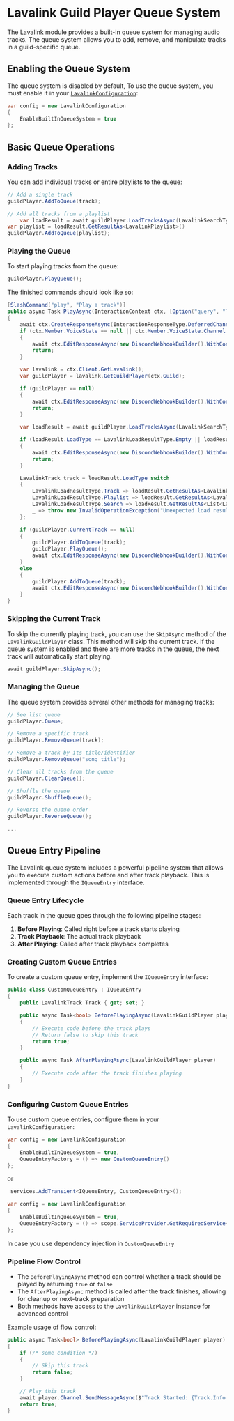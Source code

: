 # Lavalink Guild Player Queue System

The Lavalink module provides a built-in queue system for managing audio tracks. The queue system allows you to add, remove, and manipulate tracks in a guild-specific queue.

## Enabling the Queue System
The queue system is disabled by default, To use the queue system, you must enable it in your [`LavalinkConfiguration`](../../../../../DisCatSharp.Lavalink/LavalinkConfiguration.cs):

```cs
var config = new LavalinkConfiguration
{
    EnableBuiltInQueueSystem = true
};
```
## Basic Queue Operations
### Adding Tracks
You can add individual tracks or entire playlists to the queue:

```cs
// Add a single track
guildPlayer.AddToQueue(track);

// Add all tracks from a playlist
    var loadResult = await guildPlayer.LoadTracksAsync(LavalinkSearchType.Youtube, query);
var playlist = loadResult.GetResultAs<LavalinkPlaylist>()
guildPlayer.AddToQueue(playlist);
```

### Playing the Queue
To start playing tracks from the queue:
```cs
guildPlayer.PlayQueue();
```

The finished commands should look like so:
```cs
[SlashCommand("play", "Play a track")]
public async Task PlayAsync(InteractionContext ctx, [Option("query", "The query to search for")] string query)
{
    await ctx.CreateResponseAsync(InteractionResponseType.DeferredChannelMessageWithSource);
    if (ctx.Member.VoiceState == null || ctx.Member.VoiceState.Channel == null)
    {
        await ctx.EditResponseAsync(new DiscordWebhookBuilder().WithContent("You are not in a voice channel."));
        return;
    }

    var lavalink = ctx.Client.GetLavalink();
    var guildPlayer = lavalink.GetGuildPlayer(ctx.Guild);

    if (guildPlayer == null)
    {
        await ctx.EditResponseAsync(new DiscordWebhookBuilder().WithContent("Lavalink is not connected."));
        return;
    }

    var loadResult = await guildPlayer.LoadTracksAsync(LavalinkSearchType.Youtube, query);

    if (loadResult.LoadType == LavalinkLoadResultType.Empty || loadResult.LoadType == LavalinkLoadResultType.Error)
    {
        await ctx.EditResponseAsync(new DiscordWebhookBuilder().WithContent($"Track search failed for {query}."));
        return;
    }

    LavalinkTrack track = loadResult.LoadType switch
    {
        LavalinkLoadResultType.Track => loadResult.GetResultAs<LavalinkTrack>(),
        LavalinkLoadResultType.Playlist => loadResult.GetResultAs<LavalinkPlaylist>().Tracks.First(),
        LavalinkLoadResultType.Search => loadResult.GetResultAs<List<LavalinkTrack>>().First(),
        _ => throw new InvalidOperationException("Unexpected load result type.")
    };

    if (guildPlayer.CurrentTrack == null)
    {
        guildPlayer.AddToQueue(track);
        guildPlayer.PlayQueue();
        await ctx.EditResponseAsync(new DiscordWebhookBuilder().WithContent($"Now playing {query}!"));
    }
    else
    {
        guildPlayer.AddToQueue(track);
        await ctx.EditResponseAsync(new DiscordWebhookBuilder().WithContent($"Track added to queue {track.Info.Title}!"));
    }
}
```
### Skipping the Current Track
To skip the currently playing track, you can use the `SkipAsync` method of the `LavalinkGuildPlayer` class. This method will skip the current track. If the queue system is enabled and there are more tracks in the queue, the next track will automatically start playing.
```cs
await guildPlayer.SkipAsync();
```

### Managing the Queue

The queue system provides several other methods for managing tracks:
```cs
// See list queue
guildPlayer.Queue;

// Remove a specific track
guildPlayer.RemoveQueue(track);

// Remove a track by its title/identifier
guildPlayer.RemoveQueue("song title");

// Clear all tracks from the queue
guildPlayer.ClearQueue();

// Shuffle the queue
guildPlayer.ShuffleQueue();

// Reverse the queue order
guildPlayer.ReverseQueue();

...
```
## Queue Entry Pipeline
The Lavalink queue system includes a powerful pipeline system that allows you to execute custom actions before and after track playback. This is implemented through the `IQueueEntry` interface.
### Queue Entry Lifecycle
Each track in the queue goes through the following pipeline stages:
1. **Before Playing**: Called right before a track starts playing
2. **Track Playback**: The actual track playback
3. **After Playing**: Called after track playback completes

### Creating Custom Queue Entries
To create a custom queue entry, implement the `IQueueEntry` interface:

```cs
public class CustomQueueEntry : IQueueEntry
{
    public LavalinkTrack Track { get; set; }

    public async Task<bool> BeforePlayingAsync(LavalinkGuildPlayer player)
    {
        // Execute code before the track plays
        // Return false to skip this track
        return true;
    }

    public async Task AfterPlayingAsync(LavalinkGuildPlayer player)
    {
        // Execute code after the track finishes playing
    }
}
```

### Configuring Custom Queue Entries
To use custom queue entries, configure them in your `LavalinkConfiguration`:
```cs
var config = new LavalinkConfiguration
{
    EnableBuiltInQueueSystem = true,
    QueueEntryFactory = () => new CustomQueueEntry()
};
```
or
```cs
 services.AddTransient<IQueueEntry, CustomQueueEntry>();

var config = new LavalinkConfiguration
{
    EnableBuiltInQueueSystem = true,
    QueueEntryFactory = () => scope.ServiceProvider.GetRequiredService<IQueueEntry>
};
```
In case you use dependency injection in `CustomQueueEntry`

### Pipeline Flow Control
- The `BeforePlayingAsync` method can control whether a track should be played by returning `true` or `false`
- The `AfterPlayingAsync` method is called after the track finishes, allowing for cleanup or next-track preparation
- Both methods have access to the `LavalinkGuildPlayer` instance for advanced control

Example usage of flow control:
```cs
public async Task<bool> BeforePlayingAsync(LavalinkGuildPlayer player)
{
    if (/* some condition */)
    {
        // Skip this track
        return false;
    }

    // Play this track
    await player.Channel.SendMessageAsync($"Track Started: {Track.Info.Title}");
    return true;
}
```